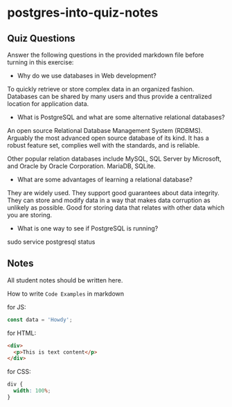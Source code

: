 # postgres-into-quiz-notes

## Quiz Questions

Answer the following questions in the provided markdown file before turning in this exercise:

- Why do we use databases in Web development?

To quickly retrieve or store complex data in an organized fashion.
Databases can be shared by many users and thus provide a centralized location for application data.

- What is PostgreSQL and what are some alternative relational databases?

An open source Relational Database Management System (RDBMS).
Arguably the most advanced open source database of its kind.
It has a robust feature set, complies well with the standards, and is reliable.

Other popular relation databases include MySQL, SQL Server by Microsoft, and Oracle by Oracle Corporation.
MariaDB, SQLite.

- What are some advantages of learning a relational database?

They are widely used.
They support good guarantees about data integrity.
They can store and modify data in a way that makes data corruption as unlikely as possible.
Good for storing data that relates with other data which you are storing.

- What is one way to see if PostgreSQL is running?

sudo service postgresql status

## Notes

All student notes should be written here.

How to write `Code Examples` in markdown

for JS:

```javascript
const data = 'Howdy';
```

for HTML:

```html
<div>
  <p>This is text content</p>
</div>
```

for CSS:

```css
div {
  width: 100%;
}
```
